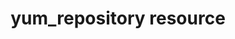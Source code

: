 ---
resource_reference: true
common_resource_functionality_multiple_packages: false
common_resource_functionality_resources_common_windows_security: false
cookbook_file_specificity: false
debug_recipes_chef_shell: false
handler_custom: false
handler_types: false
nameless_apt_update: false
nameless_build_essential: false
properties_multiple_packages: false
properties_resources_common_windows_security: false
properties_shortcode:
ps_credential_helper: false
registry_key: false
remote_directory_recursive_directories: false
remote_file_prevent_re_downloads: false
remote_file_unc_path: false
resource_directory_recursive_directories: false
resource_package_options: false
resources_common_atomic_update: false
resources_common_guard_interpreter: false
resources_common_guards: true
resources_common_notification: true
resources_common_properties: true
ruby_style_basics_chef_log: false
syntax_shortcode:
template_requirements: false
unit_file_verification: false
title: yum_repository resource
resource: yum_repository
aliases:
- "/resource_yum_repository.html"
menu:
  infra:
    title: yum_repository
    identifier: chef_infra/cookbook_reference/resources/yum_repository yum_repository
    parent: chef_infra/cookbook_reference/resources
resource_description_list:
- markdown: Use the **yum_repository** resource to manage a Yum repository configuration
    file located at `/etc/yum.repos.d/repositoryid.repo` on the local machine. This
    configuration file specifies which repositories to reference, how to handle cached
    data, etc.
resource_new_in: '12.14'
syntax_full_code_block: |-
  yum_repository 'name' do
    baseurl                    String, Array
    clean_metadata             true, false # default value: true
    cost                       String
    description                String # default value: "Yum Repository"
    enabled                    true, false # default value: true
    enablegroups               true, false
    exclude                    String
    failovermethod             String
    fastestmirror_enabled      true, false
    gpgcheck                   true, false # default value: true
    gpgkey                     String, Array
    http_caching               String
    include_config             String
    includepkgs                String
    keepalive                  true, false
    make_cache                 true, false # default value: true
    max_retries                String, Integer
    metadata_expire            String
    metalink                   String
    mirror_expire              String
    mirrorlist                 String
    mirrorlist_expire          String
    mode                       String, Integer # default value: "0644"
    options                    Hash
    password                   String
    priority                   String
    proxy                      String
    proxy_password             String
    proxy_username             String
    repo_gpgcheck              true, false
    report_instanceid          true, false
    repositoryid               String # default value: 'name' unless specified
    skip_if_unavailable        true, false
    source                     String
    sslcacert                  String
    sslclientcert              String
    sslclientkey               String
    sslverify                  true, false
    throttle                   String, Integer
    timeout                    String
    username                   String
    action                     Symbol # defaults to :create if not specified
  end
syntax_properties_list:
syntax_full_properties_list:
- "`yum_repository` is the resource."
- "`name` is the name given to the resource block."
- "`action` identifies which steps Chef Infra Client will take to bring the node into
  the desired state."
- "`baseurl`, `clean_metadata`, `cost`, `description`, `enabled`, `enablegroups`,
  `exclude`, `failovermethod`, `fastestmirror_enabled`, `gpgcheck`, `gpgkey`, `http_caching`,
  `include_config`, `includepkgs`, `keepalive`, `make_cache`, `max_retries`, `metadata_expire`,
  `metalink`, `mirror_expire`, `mirrorlist`, `mirrorlist_expire`, `mode`, `options`,
  `password`, `priority`, `proxy`, `proxy_password`, `proxy_username`, `repo_gpgcheck`,
  `report_instanceid`, `repositoryid`, `skip_if_unavailable`, `source`, `sslcacert`,
  `sslclientcert`, `sslclientkey`, `sslverify`, `throttle`, `timeout`, and `username`
  are the properties available to this resource."
actions_list:
  :create:
    markdown: Create a repository based on the properties.
  :makecache:
    markdown: Force the creation of the repository cache. This is also done automatically when a repository is updated.
  :nothing:
    shortcode: resources_common_actions_nothing.md
  :remove:
    markdown: Remove a repository. 
properties_list:
- property: baseurl
  ruby_type: String, Array
  required: false
  description_list:
  - markdown: URL to the directory where the Yum repository's `repodata` directory
      lives. Can be an `http://`, `https://` or a `ftp://` URLs. You can specify multiple
      URLs in one `baseurl` statement.
- property: clean_metadata
  ruby_type: true, false
  required: false
  default_value: 'true'
  description_list:
  - markdown: Specifies whether you want to purge all of the packages downloaded from
      a Yum repository and held in a cache directory.
- property: cost
  ruby_type: String
  required: false
  description_list:
  - markdown: Relative cost of accessing this repository. Useful for weighing one
      repo's packages as greater/less than any other.
- property: description
  ruby_type: String
  required: false
  default_value: Yum Repository
  description_list:
  - markdown: Descriptive name for the repository channel and maps to the 'name' parameter
      in a repository .conf.
- property: enabled
  ruby_type: true, false
  required: false
  default_value: 'true'
  description_list:
  - markdown: Specifies whether or not Yum should use this repository.
- property: enablegroups
  ruby_type: true, false
  required: false
  description_list:
  - markdown: Specifies whether Yum will allow the use of package groups for this
      repository.
- property: exclude
  ruby_type: String
  required: false
  description_list:
  - markdown: List of packages to exclude from updates or installs. This should be
      a space separated list. Shell globs using wildcards (eg. * and ?) are allowed.
- property: failovermethod
  ruby_type: String
  required: false
  description_list:
  - markdown: Method to determine how to switch to a new server if the current one
      fails, which can either be `roundrobin` or `priority`. `roundrobin` randomly
      selects a URL out of the list of URLs to start with and proceeds through each
      of them as it encounters a failure contacting the host. `priority` starts from
      the first `baseurl` listed and reads through them sequentially.
- property: fastestmirror_enabled
  ruby_type: true, false
  required: false
  description_list:
  - markdown: Specifies whether to use the fastest mirror from a repository configuration
      when more than one mirror is listed in that configuration.
- property: gpgcheck
  ruby_type: true, false
  required: false
  default_value: 'true'
  description_list:
  - markdown: Specifies whether or not Yum should perform a GPG signature check on
      the packages received from a repository.
- property: gpgkey
  ruby_type: String, Array
  required: false
  description_list:
  - markdown: |-
      URL pointing to the ASCII-armored GPG key file for the repository. This is used if Yum needs a public key to verify a package and the required key hasn't been imported into the RPM database. If this option is set, Yum will automatically import the key from the specified URL. Multiple URLs may be specified in the same manner as the baseurl option. If a GPG key is required to install a package from a repository, all keys specified for that repository will be installed.
      Multiple URLs may be specified in the same manner as the baseurl option. If a GPG key is required to install a package from a repository, all keys specified for that repository will be installed.
- property: http_caching
  ruby_type: String
  required: false
  description_list:
  - markdown: "Determines how upstream HTTP caches are instructed to handle any\n\
      HTTP downloads that Yum does. This option can take the following\nvalues:\n\n\
      -   `all` means that all HTTP downloads should be cached.\n-   `packages` means\
      \ that only RPM package downloads should be\n    cached, but not repository\
      \ metadata downloads.\n-   `none` means that no HTTP downloads should be cached.\n\
      \nThe default is `all`. This is recommended unless you are\nexperiencing caching\
      \ related issues."
- property: include_config
  ruby_type: String
  required: false
  description_list:
  - markdown: An external configuration file using the format `url://to/some/location`.
- property: includepkgs
  ruby_type: String
  required: false
  description_list:
  - markdown: Inverse of exclude property. This is a list of packages you want to
      use from a repository. If this option lists only one package then that is all
      Yum will ever see from the repository.
- property: keepalive
  ruby_type: true, false
  required: false
  description_list:
  - markdown: Determines whether or not HTTP/1.1 `keep-alive` should be used with
      this repository.
- property: make_cache
  ruby_type: true, false
  required: false
  default_value: 'true'
  description_list:
  - markdown: Determines whether package files downloaded by Yum stay in cache directories.
      By using cached data, you can carry out certain operations without a network
      connection.
- property: max_retries
  ruby_type: String, Integer
  required: false
  description_list:
  - markdown: Number of times any attempt to retrieve a file should retry before returning
      an error. Setting this to `0` makes Yum try forever.
- property: metadata_expire
  ruby_type: String
  required: false
  description_list:
  - markdown: 'Time (in seconds) after which the metadata will expire. If the

      current metadata downloaded is less than the value specified, then

      Yum will not update the metadata against the repository. If you find

      that Yum is not downloading information on updates as often as you

      would like lower the value of this option. You can also change from

      the default of using seconds to using days, hours or minutes by

      appending a ''d'', ''h'' or ''m'' respectively. The default is six hours

      to compliment yum-updates running once per hour. It is also possible

      to use the word `never`, meaning that the metadata will never

      expire. Note: When using a metalink file, the metalink must always

      be newer than the metadata for the repository due to the validation,

      so this timeout also applies to the metalink file.'
  - note:
    - markdown: 'When using a metalink file, the metalink must always be newer than

        the metadata for the repository due to the validation, so this

        timeout also applies to the metalink file.'
- property: metalink
  ruby_type: String
  required: false
  description_list:
  - markdown: Specifies a URL to a metalink file for the repomd.xml, a list of mirrors
      for the entire repository are generated by converting the mirrors for the repomd.xml
      file to a baseurl.
- property: mirror_expire
  ruby_type: String
  required: false
  description_list:
  - markdown: 'Time (in seconds) after which the mirrorlist locally cached will

      expire. If the current mirrorlist is less than this many seconds old

      then Yum will not download another copy of the mirrorlist, it has

      the same extra format as metadata_expire. If you find that Yum is

      not downloading the mirrorlists as often as you would like lower the

      value of this option. You can also change from the default of using

      seconds to using days, hours or minutes by appending a ''d'', ''h'' or

      ''m'' respectively.'
- property: mirrorlist
  ruby_type: String
  required: false
  description_list:
  - markdown: URL to a file containing a list of baseurls. This can be used instead
      of or with the baseurl option. Substitution variables, described below, can
      be used with this option.
- property: mirrorlist_expire
  ruby_type: String
  required: false
  description_list:
  - markdown: 'Specifies the time (in seconds) after which the mirrorlist locally

      cached will expire. If the current mirrorlist is less than the value

      specified, then Yum will not download another copy of the

      mirrorlist. You can also change from the default of using seconds to

      using days, hours or minutes by appending a ''d'', ''h'' or ''m''

      respectively.'
- property: mode
  ruby_type: String, Integer
  required: false
  default_value: '"0644"'
  description_list:
  - markdown: 'Permissions mode of .repo file on disk. This is useful for scenarios

      where secrets are in the repo file. If this value is set to ''600'',

      normal users will not be able to use Yum search, Yum info, etc.'
- property: options
  ruby_type: Hash
  required: false
  description_list:
  - markdown: Specifies the repository options.
- property: password
  ruby_type: String
  required: false
  description_list:
  - markdown: Password to use with the username for basic authentication.
- property: priority
  ruby_type: String
  required: false
  description_list:
  - markdown: 'Assigns a priority to a repository where the priority value is

      between ''1'' and ''99'' inclusive. Priorities are used to enforce

      ordered protection of repositories. Packages from repositories with

      a lower priority (higher numerical value) will never be used to

      upgrade packages that were installed from a repository with a higher

      priority (lower numerical value). The repositories with the lowest

      numerical priority number have the highest priority.'
- property: proxy
  ruby_type: String
  required: false
  description_list:
  - markdown: URL to the proxy server that Yum should use.
- property: proxy_password
  ruby_type: String
  required: false
  description_list:
  - markdown: Password for this proxy.
- property: proxy_username
  ruby_type: String
  required: false
  description_list:
  - markdown: Username to use for proxy.
- property: repo_gpgcheck
  ruby_type: true, false
  required: false
  description_list:
  - markdown: Determines whether or not Yum should perform a GPG signature check on
      the repodata from this repository.
- property: report_instanceid
  ruby_type: true, false
  required: false
  description_list:
  - markdown: Determines whether to report the instance ID when using Amazon Linux
      AMIs and repositories.
- property: repositoryid
  ruby_type: String
  required: false
  default_value: The resource block's name
  description_list:
  - markdown: An optional property to set the repository name if it differs from the
      resource block's name.
- property: skip_if_unavailable
  ruby_type: true, false
  required: false
  description_list:
  - markdown: Allow yum to continue if this repository cannot be contacted for any
      reason.
- property: source
  ruby_type: String
  required: false
  description_list:
  - markdown: Use a custom template source instead of the default one.
- property: sslcacert
  ruby_type: String
  required: false
  description_list:
  - markdown: Path to the directory containing the databases of the certificate authorities
      Yum should use to verify SSL certificates.
- property: sslclientcert
  ruby_type: String
  required: false
  description_list:
  - markdown: Path to the SSL client certificate Yum should use to connect to repos/remote
      sites.
- property: sslclientkey
  ruby_type: String
  required: false
  description_list:
  - markdown: Path to the SSL client key Yum should use to connect to repos/remote
      sites.
- property: sslverify
  ruby_type: true, false
  required: false
  description_list:
  - markdown: Determines whether Yum will verify SSL certificates/hosts.
- property: throttle
  ruby_type: String, Integer
  required: false
  description_list:
  - markdown: Enable bandwidth throttling for downloads.
- property: timeout
  ruby_type: String
  required: false
  description_list:
  - markdown: Number of seconds to wait for a connection before timing out. Defaults
      to 30 seconds. This may be too short of a time for extremely overloaded sites.
- property: username
  ruby_type: String
  required: false
  description_list:
  - markdown: Username to use for basic authentication to a repository.
examples: |
  **Add an internal company repository**:

  ```ruby
  yum_repository 'OurCo' do
    description 'OurCo yum repository'
    mirrorlist 'http://artifacts.ourco.org/mirrorlist?repo=ourco-8&arch=$basearch'
    gpgkey 'http://artifacts.ourco.org/pub/yum/RPM-GPG-KEY-OURCO-8'
    action :create
  end
  ```ruby

  **Delete a repository**:

  ```ruby
  yum_repository 'CentOS-Media' do
    action :delete
  end
  ```
---